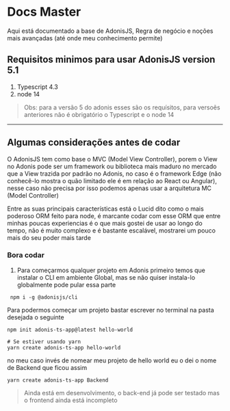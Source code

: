 # Docs Master

Aqui está documentado a base de AdonisJS, Regra de negócio e noções mais avançadas (até onde meu conhecimento permite)

## Requisitos minimos para usar AdonisJS version 5.1

1. Typescript 4.3
2. node 14

> Obs: para a versão 5 do adonis esses são os requísitos,
> para versoẽs anteriores não é obrigatório o Typescript e o node 14

---

## Algumas considerações antes de codar

O AdonisJS tem como base o MVC (Model View Controller), porem o View no Adonis
pode ser um framework ou biblioteca mais maduro no mercado que a View
trazida por padrão no Adonis, no caso é o framework Edge (não conhecê-lo mostra
o quão limitado ele é em relação ao React ou Angular), nesse caso não precisa
por isso podemos apenas usar a arquitetura MC (Model Controller)

Entre as suas principais características está o Lucid dito como o mais poderoso 
ORM feito para node, é marcante codar com esse ORM que entre minhas poucas experiencias
é o que mais gostei de usar ao longo do tempo, não é muito complexo e é bastante escalável,
mostrarei um pouco mais do seu poder mais tarde

### Bora codar

1. Para começarmos qualquer projeto em Adonis primeiro temos que instalar o
   CLI
   em ambiente Global, mas se não quiser instala-lo globalmente pode pular essa
   parte

```
 npm i -g @adonisjs/cli
```

Para podermos começar um projeto bastar escrever no terminal na pasta
desejada o seguinte

```
npm init adonis-ts-app@latest hello-world

# Se estiver usando yarn
yarn create adonis-ts-app hello-world
```

no meu caso invés de nomear meu projeto de hello world eu o dei o nome de
Backend que ficou assim

```
yarn create adonis-ts-app Backend
```

> Ainda está em desenvolvimento, o back-end já pode ser testado mas o frontend ainda está incompleto
